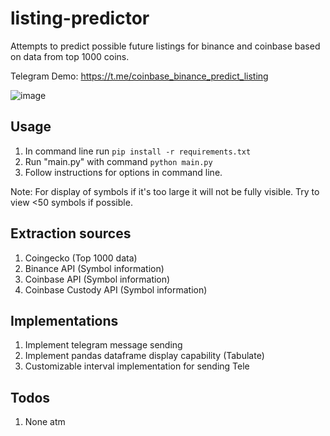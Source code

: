 # listing-predictor
Attempts to predict possible future listings for binance and coinbase based on data from top 1000 coins.

Telegram Demo: https://t.me/coinbase_binance_predict_listing

![image](https://user-images.githubusercontent.com/63389110/127801749-bf2957d5-7a72-44af-a2a0-81a1524de40c.png)


## Usage

1. In command line run ```pip install -r requirements.txt```
2. Run "main.py" with command ```python main.py```
3. Follow instructions for options in command line.

Note: For display of symbols if it's too large it will not be fully visible. Try to view <50 symbols if possible.

## Extraction sources
1. Coingecko (Top 1000 data)
2. Binance API (Symbol information)
3. Coinbase API (Symbol information)
4. Coinbase Custody API (Symbol information)

## Implementations
1. Implement telegram message sending
2. Implement pandas dataframe display capability (Tabulate)
3. Customizable interval implementation for sending Tele

## Todos
1. None atm
